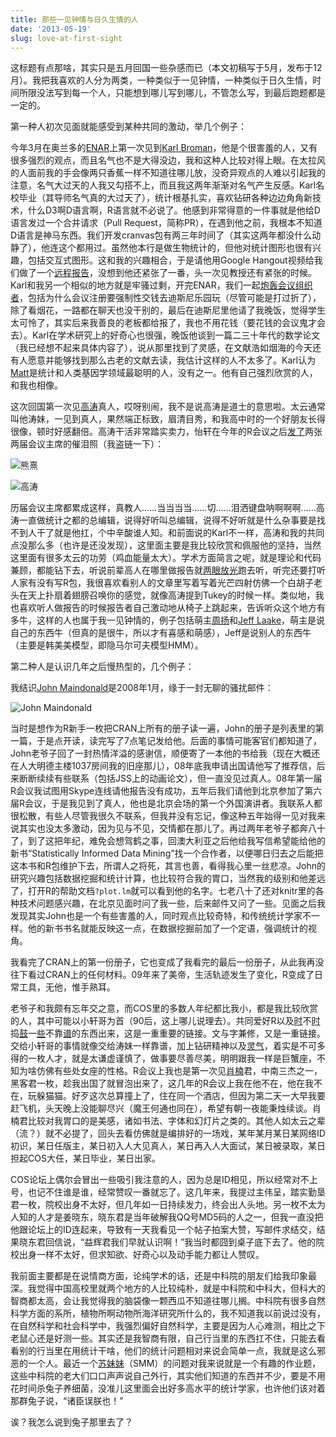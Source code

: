 ```yaml
---
title: 那些一见钟情与日久生情的人
date: '2013-05-19'
slug: love-at-first-sight
---
```


这标题有点那啥，其实只是五月回国一些杂感而已（本文初稿写于5月，发布于12月）。我把我喜欢的人分为两类，一种类似于一见钟情，一种类似于日久生情，时间所限没法写到每一个人，只能想到哪儿写到哪儿，不管怎么写，到最后跑题都是一定的。

第一种人初次见面就能感受到某种共同的激动，举几个例子：

今年3月在奥兰多的[ENAR](http://enar.org/meetings.cfm)上第一次见到[Karl Broman](http://www.biostat.wisc.edu/~kbroman/)，他是个很害羞的人，又有很多强烈的观点，而且名气也不是大得没边，我和这种人比较对得上眼。在太拉风的人面前我的手会像两只香蕉一样不知道往哪儿放，没奇异观点的人难以引起我的注意，名气大过天的人我又勾搭不上，而且我这两年渐渐对名气产生反感。Karl名校毕业（其导师名气真的大过天了），统计根基扎实，喜欢钻研各种边边角角新技术，什么D3啊D语言啊，R语言就不必说了。他感到非常得意的一件事就是他给D语言发过一个合并请求（Pull Request，简称PR），在遇到他之前，我根本不知道D语言是神马东西。我们开发cranvas包有两三年时间了（其实这两年都没什么动静了），他连这个都用过。虽然他本行是做生物统计的，但他对统计图形也很有兴趣，包括交互式图形。这和我的兴趣相合，于是请他用Google Hangout视频给我们做了一个[远程报告](http://www.biostat.wisc.edu/~kbroman/presentations/)，没想到他还紧张了一番，头一次见教授还有紧张的时候。Karl和我另一个相似的地方就是牢骚过剩，开完ENAR，我们一起[炮轰会议组织者](/en/2013/03/on-enar-or-statistical-meetings-in-general/)，包括为什么会议注册要强制性交钱去迪斯尼乐园玩（尽管可能是打过折了），除了看烟花，一路都在聊天也没干别的，最后在迪斯尼里他请了我晚饭，觉得学生太可怜了，其实后来我善良的老板都给报了，我也不用花钱（要花钱的会议鬼才会去）。Karl在学术研究上的好奇心也很强，晚饭他谈到一篇二三十年代的数学论文（我已经想不起来具体内容了），说从那里找到了灵感，在文献浩如烟海的今天还有人愿意并能够找到那么古老的文献去读，我估计这样的人不太多了。Karl认为[Matt](http://stephenslab.uchicago.edu/)是统计和人类基因学领域最聪明的人，没有之一。他有自己强烈欣赏的人，和我也相像。

这次回国第一次见[高涛](http://joegaotao.github.io)真人，哎呀别闹，我不是说高涛是道士的意思啦。太云通常叫他涛妹，一见到真人，果然端正标致，眉清目秀，和我高中时的一个好朋友长得很像，顿时好感翻倍。高涛干活非常踏实卖力，怡轩在今年的R会议之后[发了](http://yixuan.cos.name/cn/2013/05/6th-china-r-conference/)两张两届会议主席的催泪照（我盗链一下）：

![熊熹](https://db.yihui.name/imgur/iVR1phH.jpg)

![高涛](https://db.yihui.name/imgur/4Ce2bct.jpg)

历届会议主席都累成这样，真教人……当当当当……切……泪洒键盘呐啊啊啊……高涛一直做统计之都的总编辑，说得好听叫总编辑，说得不好听就是什么杂事要是找不到人干了就是他扛，个中辛酸谁人知。和前面说的Karl不一样，高涛和我的共同点没那么多（也许是还没发现），这里面主要是我比较欣赏和佩服他的坚持，当然这里面有很多太云的功劳（鸡血能量太大）。学术方面简言之呢，就是理论和代码兼顾，都能钻下去，听说前辈高人在哪里做报告就[两眼放光](http://joegaotao.github.io/cn/2013/07/PKU-summer-short-course/)跑去听，听完还要打听人家有没有写R包，我很喜欢看别人的文章里写着写着光芒四射仿佛一个白胡子老头在天上扑扇着翅膀召唤你的感觉，就像高涛提到Tukey的时候一样。类似地，我也喜欢听人做报告的时候报告者自己激动地从椅子上跳起来，告诉听众这个地方有多牛，这样的人也属于我一见钟情的，例子包括萌主[周扬](http://weibo.com/zhouyummy)和[Jeff Laake](https://github.com/jlaake)，萌主是说自己的东西牛（但真的是很牛，所以才有喜感和萌感），Jeff是说别人的东西牛（主要是韩美美模型，即隐马尔可夫模型HMM）。

第二种人是认识几年之后慢热型的，几个例子：

我结识[John Maindonald](http://maths-people.anu.edu.au/~johnm/)是2008年1月，缘于一封无聊的骚扰邮件：

![John Maindonald](https://db.yihui.name/imgur/JtwdYA5.png)

当时是想作为R新手一枚把CRAN上所有的册子读一遍，John的册子是列表里的第一篇，于是点开读，读完写了7点笔记发给他。后面的事情可能客官们都知道了，John老爷子回了一封热情洋溢的感谢信，顺便寄了一本他的书给我（现在大概还在人大明德主楼1037房间我的旧座那儿），08年底我申请出国请他写了推荐信，后来断断续续有些联系（包括JSS上的动画论文），但一直没见过真人。08年第一届R会议我试图用Skype连线请他报告没有成功，五年后我们请他到北京参加了第六届R会议，于是我见到了真人，他也是北京会场的第一个外国演讲者。我联系人都很松散，有些人尽管我很久不联系，但我并没有忘记，像这种五年始得一见对我来说其实也没太多激动，因为见与不见，交情都在那儿了。再过两年老爷子都奔八十了，到了这把年纪，难免会想驾鹤之事，回澳大利亚之后他给我写信希望能给他的新书“Statistically Informed Data Mining”找一个合作者，以便哪日归去之后能把这本书和R包维护下去，所谓人之将死，其言也善，看得我心里一丝悲凉。John的研究兴趣包括数据挖掘和统计计算，也比较符合我的胃口，当然我的级别和他差远了，打开R的帮助文档`?plot.lm`就可以看到他的名字。七老八十了还对knitr里的各种技术问题感兴趣，在北京见面时问了我一些，后来邮件又问了一些。见面之后我发现其实John也是一个有些害羞的人，同时观点比较奇特，和传统统计学家不一样。他的新书书名就能反映这一点，在数据挖掘前加了一个定语，强调统计的视角。

我看完了CRAN上的第一份册子，它也变成了我看完的最后一份册子，从此我再没往下看过CRAN上的任何材料。09年来了美帝，生活轨迹发生了变化，R变成了日常工具，无他，惟手熟耳。

老爷子和我颇有忘年交之意，而COS里的多数人年纪都比我小，都是我比较欣赏的人，其中可能以小轩哥为首（90后，这上哪儿说理去）。共同爱好R以及[时](https://github.com/yixuan/showtext)不[时](https://github.com/yixuan/sysfonts)捣[鼓](https://github.com/yixuan/R2SWF)一[些](https://github.com/yixuan/Layer)不靠[谱](https://github.com/yixuan/rarpack)的东西出来，这是一重重要的链接。文与字兼修，又是一重链接。交给小轩哥的事情就像交给涛妹一样靠谱，加上钻研精神以及[灵气](http://cos.name/2010/04/kernel-density-estimation-with-unbounded-region/)，着实是不可多得的一枚人才，就是太谦虚谨慎了，做事要尽善尽美，明明跟我一样是巨蟹座，不知为啥仿佛有些处女座的性格。R会议上我也是第一次见[肖楠](http://weibo.com/road2stat)君，中南三杰之一，黑客君一枚，趁我出国了就冒泡出来了，这几年的R会议上我在他不在，他在我不在，玩躲猫猫。好歹这次总算撞上了，住在同一个酒店，但因为第二天一大早我要赶飞机，头天晚上没能聊尽兴（魔王何通也同在），希望有朝一夜能秉烛续谈。肖楠君比较对我胃口的是美感，诸如书法、字体和幻灯片之类的。其他人如太云之辈（流？）就不必提了，回头去看仿佛就是编排好的一场戏，某年某月某日某网络ID初识，某日任版主，某日初入人大见真人，某日再入人大面试，某日被录取，某日担起COS大任，某日毕业，某日出家。

COS论坛上偶尔会冒出一些吸引我注意的人，因为总是ID相见，所以经常对不上号，也记不住谁是谁，经常赞叹一番就忘了。这几年来，我提过主伟呈，踏实勤垦君一枚，院校出身不太好，但几年如一日持续发力，终会出人头地。另一枚不太为人知的人才是姜晓东，晓东君是当年破解我QQ号MD5码的人之一，但我一直没把他跟论坛上的ID连起来，导致有一天我看见一个帖子拍案大赞，写邮件求结交，结果晓东君回信说，“益辉君我们早就认识啊！”我当时都囧到桌子底下去了。他的院校出身一样不太好，但求知欲、好奇心以及动手能力都让人赞叹。

我前面主要都是在说情商方面，论纯学术的话，还是中科院的朋友们给我印象最深。我觉得中国高校里就两个地方的人比较纯朴，就是中科院和中科大，但科大的智商都太高，会让我觉得我的脑袋像一颗西瓜不知道往哪儿搁。中科院有很多自然科学方面的系所，植物所啊动物所海洋研究所什么的，我不知道我以前说过没有，在自然科学和社会科学中，我强烈偏好自然科学，主要是因为人心难测，相比之下老鼠心还是好测一些。其实还是我智商有限，自己行当里的东西扛不住，只能去看看别的行当里在用统计干啥，他们的统计问题相对来说会简单一点，我就是这么邪恶的一个人。最近一个[苏妹妹](http://cos.name/cn/topic/142002)（SMM）的问题对我来说就是一个有趣的作业题，这些中科院的老大们口口声声说自己外行，其实他们知道的东西并不少，要是不用花时间杀兔子养细菌，没准儿这里面会出好多高水平的统计学家，也许他们该对着那群兔子说，“诸臣误朕也！”

诶？我怎么说到兔子那里去了？
